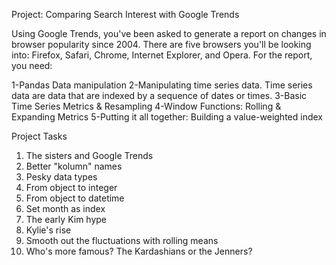 Project: Comparing Search Interest with Google Trends

Using Google Trends, you've been asked to generate a report on changes in browser popularity since 2004. There are five browsers you'll be looking into: Firefox, Safari, Chrome, Internet Explorer, and Opera. For the report, you need:

1-Pandas Data manipulation
2-Manipulating time series data. Time series data are data that are indexed by a sequence of dates or times.
3-Basic Time Series Metrics & Resampling
4-Window Functions: Rolling & Expanding Metrics
5-Putting it all together: Building a value-weighted index

Project Tasks
1. The sisters and Google Trends
2. Better "kolumn" names
3. Pesky data types
4. From object to integer
5. From object to datetime
6. Set month as index
7. The early Kim hype
8. Kylie's rise
9. Smooth out the fluctuations with rolling means
10. Who's more famous? The Kardashians or the Jenners?
